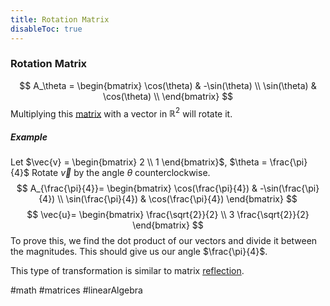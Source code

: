 ```yaml
---
title: Rotation Matrix
disableToc: true
---
```


### Rotation Matrix
$$
A_\theta = 
\begin{bmatrix}
	\cos(\theta) & -\sin(\theta) \\
	\sin(\theta) & \cos(\theta) \\
\end{bmatrix}
$$
Multiplying this [matrix](matrix.md) with a vector in $\mathbb{R}^2$ will rotate it.

##### Example
Let $\vec{v} = \begin{bmatrix} 2 \\ 1 \end{bmatrix}$, $\theta = \frac{\pi}{4}$
Rotate $\vec{v}$ by the angle $\theta$ counterclockwise.
$$
A_{\frac{\pi}{4}}=
\begin{bmatrix}
	\cos(\frac{\pi}{4}) & -\sin(\frac{\pi}{4}) \\
	\sin(\frac{\pi}{4}) & \cos(\frac{\pi}{4})
\end{bmatrix}
$$
$$
\vec{u}=
\begin{bmatrix}
	\frac{\sqrt{2}}{2} \\
	3 \frac{\sqrt{2}}{2}
\end{bmatrix}
$$
To prove this, we find the dot product of our vectors and divide it between the magnitudes. This should give us our angle $\frac{\pi}{4}$.

This type of transformation is similar to matrix [reflection](matrix-reflection.md).

#math #matrices #linearAlgebra 
